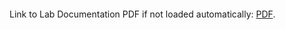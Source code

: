 <object data="https://github.com/Luna-McBride/School_Work/blob/master/Grad/CSCI-5576-High-Preformance-Scientific-Computing/Lab1/HPSC_Lab1.pdf" type="application/pdf" width="700px" height="700px">
    <embed src="https://github.com/Luna-McBride/School_Work/blob/master/Grad/CSCI-5576-High-Preformance-Scientific-Computing/Lab1/HPSC_Lab1.pdf">
        <p>Link to Lab Documentation PDF if not loaded automatically: <a href="https://github.com/Luna-McBride/School_Work/blob/master/Grad/CSCI-5576-High-Preformance-Scientific-Computing/Lab1/HPSC_Lab1.pdf"> PDF</a>.</p>
    </embed>
</object>
